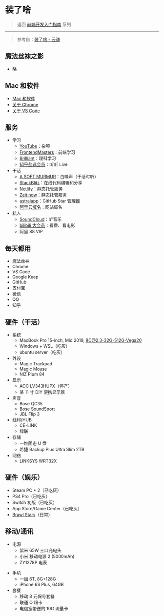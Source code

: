# 装了啥

> 返回 [前端开发入门指南](./fe-development-cookbook.md) 系列

---

> 参考自：[装了啥 - 云谦](https://github.com/sorrycc/awesome-tools)

## 魔法丝袜之影

- 略

## Mac 和软件

- [Mac 和软件](./mac.md)
- [关于 Chrome](./chrome.md)
- [关于 VS Code](./vscode.md)

## 服务

- 学习
  - [YouTube](https://www.youtube.com/)：杂项
  - [FrontendMasters](https://frontendmasters.com/)：前端学习
  - [Brilliant](https://brilliant.org/)：理科学习
  - [知乎盐选会员](https://www.zhihu.com/xen/market/vip-privileges)：听听 Live
- 干活
  - [A SOFT MURMUR](https://asoftmurmur.com/)：白噪声（干活时听）
  - [StackBlitz](http://stackblitz.com/)：在线代码编辑和分享
  - [Netlify](https://www.netlify.com/)：静态托管服务
  - [Zeit now](https://zeit.co/)：静态托管服务
  - [astralapp](https://app.astralapp.com/dashboard)：GitHub Star 管理器
  - [阿里云域名](https://wanwang.aliyun.com/)：网站域名
- 私人
  - [SoundCloud](https://soundcloud.com/)：听音乐
  - [bilibili 大会员](https://account.bilibili.com/account/big)：看番、看电影
    <!-- - [百度云超级会员](https://pan.baidu.com/buy/center#/svip)：下载别人分享的文件 -->
  - 阿里 88 VIP

## 每天都用

- 魔法丝袜
- Chrome
- VS Code
- Google Keep
- GitHub
- 支付宝
- 微信
- QQ
- 知乎

## 硬件（干活）

- 系统
  - MacBook Pro 15-inch, Mid 2019, 8C@2.3-32G-512G-Vega20
  - Windows + WSL（吃灰）
  - ubuntu server（吃灰）
- 外设
  - Magic Trackpad
  - Magic Mouse
  - NIZ Plum 84
- 显示
  - AOC LV343HUPX（停产）
  - 某 11 寸 DIY 便携显示器
- 声音
  - Bose QC35
  - Bose SoundSport
  - JBL Flip 3
- 线材/HUB
  - CE-LINK
  - 绿联
- 存储
  - 一堆固态 U 盘
  - 希捷 Backup Plus Ultra Slim 2TB
- 网络
  - LINKSYS WRT32X

## 硬件（娱乐）

- Steam PC \* 2（已吃灰）
- PS4 Pro（已吃灰）
- Switch 初版（已吃灰）
- App Store/Game Center（已吃灰）
- [Brawl Stars](https://supercell.com/en/games/brawlstars/)（日常）

## 移动/通讯

- 电源
  - 紫米 65W 三口充电头
  - 小米 移动电源 2 (5000mAh)
  - ZY1278P 电表

* 手机
  - 一加 6T, 8G+128G
  - iPhone 6S Plus, 64GB
* 套餐
  - 移动 8 元保号套餐
  - 联通 O 粉卡
  - 电信宽带送的 10G 流量卡

